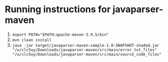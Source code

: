 # Running instructions for javaparser-maven
1. `export PATH="$PATH:apache-maven-3.9.5/bin"`
2. `mvn clean install`
3. `java -jar target/javaparser-maven-sample-1.0-SNAPSHOT-shaded.jar "/u/clc5uy/Downloads/javaparser-maven/src/main/error_txt_files" "/u/clc5uy/Downloads/javaparser-maven/src/main/source_code_files"`